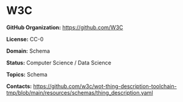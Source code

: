 [//]: # (DO NOT MANUALLY EDIT THIS FILE. IT IS GENERATED FROM A TEMPLATE.)

# W3C





**GitHub Organization:** https://github.com/W3C



**License:** CC-0

**Domain:** Schema

**Status:** Computer Science / Data Science

**Topics:** Schema

**Contacts:** https://github.com/w3c/wot-thing-description-toolchain-tmp/blob/main/resources/schemas/thing_description.yaml